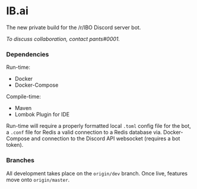 # IB.ai

The new private build for the /r/IBO Discord server bot.

*To discuss collaboration, contact pants#0001.*

### Dependencies

Run-time:
 - Docker
 - Docker-Compose
 
 Compile-time:
 - Maven
 - Lombok Plugin for IDE
 
Run-time will require a properly formatted local `.toml` config 
file for the bot, a `.conf` file for Redis a valid connection to 
a Redis database via. Docker-Compose and connection
to the Discord API websocket (requires a bot token).

### Branches

All development takes place on the `origin/dev` branch. Once live,
features move onto `origin/master`.